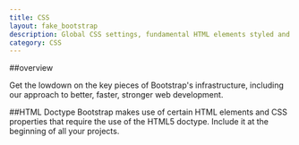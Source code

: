 ```yaml
---
title: CSS
layout: fake_bootstrap
description: Global CSS settings, fundamental HTML elements styled and enhanced with extensible classes, and an advanced grid system.
category: CSS
---
```


##overview

Get the lowdown on the key pieces of Bootstrap's infrastructure, including our approach to better, faster, stronger web development.

##HTML Doctype
Bootstrap makes use of certain HTML elements and CSS properties that require the use of the HTML5 doctype. Include it at the beginning of all your projects.
